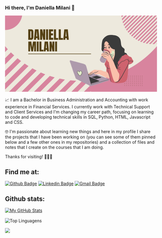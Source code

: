 ### Hi there, I'm Daniella Milani 👋  

![Banner](https://github.com/danimilani/danimilani/blob/main/bannerdani.png)
 
📈  I am a Bachelor in Business Administration and Accounting with work experience in Financial Services. I currently work with Technical Support and Client Services and I'm changing my career path, focusing on learning to code and developing technical skills in SQL, Python, HTML, Javascript and CSS.

🤓  I'm passionate about learning new things and here in my profile I share the projects that I have been working on (you can see some of them pinned below and a few other ones in my repositories) and a collection of files and notes that I create on the courses that I am doing.

Thanks for visiting! 👩🏼‍💻
 
## Find me at:
[![Github Badge](https://img.shields.io/badge/-Github-000?style=flat-square&logo=Github&logoColor=white&link=https://github.com/danimilani)](https://github.com/danimilani)
[![Linkedin Badge](https://img.shields.io/badge/-LinkedIn-blue?style=flat-square&logo=Linkedin&logoColor=white&link=https://www.linkedin.com/in/daniella-milani/)](https://www.linkedin.com/in/daniella-milani/)
[![Gmail Badge](https://img.shields.io/badge/-Gmail-c14438?style=flat-square&logo=Gmail&logoColor=white&link=mailto:mp.danii@gmail.com)](mailto:daniellapmilani@gmail.com)
 



## Github stats:

[![My GitHub Stats](https://github-readme-stats.vercel.app/api/?username=danimilani&count_private=true&theme=default&showicons=true&hide=prs)]()
<br>
<br>
![Top Linguagens](https://github-readme-stats.vercel.app/api/top-langs/?username=danimilani&layout=compact)

<img align="center" src="https://github.com/saadeghi/saadeghi/blob/master/dino.gif" />
<br>
<br>

